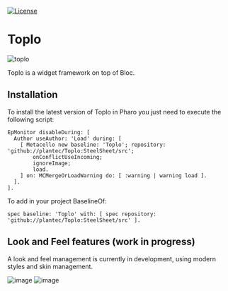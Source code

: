 [![License](https://img.shields.io/github/license/plantec/Toplo.svg)](./LICENSE)

# Toplo
![toplo](https://github.com/plantec/Toplo/assets/49183340/57963fee-ed86-4ee0-99e1-7c39e9a9cdf9)

Toplo is a widget framework on top of Bloc. 

## Installation

To install the latest version of Toplo in Pharo you just need to execute the following script:

```Smalltalk
EpMonitor disableDuring: [
  Author useAuthor: 'Load' during: [
    [ Metacello new baseline: 'Toplo'; repository: 'github://plantec/Toplo:SteelSheet/src';
        onConflictUseIncoming;
        ignoreImage;
        load.
    ] on: MCMergeOrLoadWarning do: [ :warning | warning load ].
  ].
].
```

To add in your project BaselineOf:

```Smalltalk
spec baseline: 'Toplo' with: [ spec repository: 'github://plantec/Toplo:SteelSheet/src' ].
```

## Look and Feel features (work in progress)

A look and feel management is currently in development, using modern styles and skin management.

![image](https://github.com/plantec/Toplo/assets/49183340/2e61623f-5844-4294-b87a-195dd6c1c636)
![image](https://github.com/plantec/Toplo/assets/49183340/a76ee5a2-1e2f-414f-8ab8-4dad71d4fc4f)
